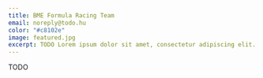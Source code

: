 ```yaml
---
title: BME Formula Racing Team
email: noreply@todo.hu
color: "#c8102e"
image: featured.jpg
excerpt: TODO Lorem ipsum dolor sit amet, consectetur adipiscing elit. Vivamus tincidunt dolor vel dui viverra pretium. Sed efficitur volutpat justo in porta. Integer non mollis lectus. Nunc bibendum lectus ac turpis congue condimentum. Praesent quis vestibulum ante. Sed congue malesuada ex. Proin vehicula tincidunt ex quis facilisis. Sed porttitor, sapien vitae dapibus interdum, erat nibh fringilla eros, ac vestibulum purus purus efficitur sapien. Ut ut dignissim purus. Vivamus ornare cursus justo, eu dignissim ligula semper ut. Etiam aliquam pretium ex, sit amet lacinia arcu luctus nec. Fusce et dictum justo. Orci varius natoque penatibus et magnis dis parturient montes, nascetur ridiculus mus. Suspendisse eget ultricies sem, ac pellentesque libero. Vestibulum id risus at magna dapibus pretium.
---
```


TODO
